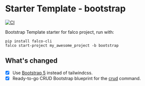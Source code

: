 # Starter Template - bootstrap

[![CI](https://github.com/falcopackages/starter-template-bootstrap/actions/workflows/ci.yml/badge.svg)](https://github.com/falcopackages/starter-template-bootstrap/actions/workflows/ci.yml)

Bootstrap Template starter for falco project, run with:

```shell
pip install falco-cli
falco start-project my_awesome_project -b bootstrap
```

## What's changed

- [x] Use [Bootstrap 5](https://getbootstrap.com/) instead of tailwindcss.
- [x] Ready-to-go CRUD Bootstrap blueprint for the [crud](https://falco.oluwatobi.dev/the_cli/crud.html) command.
